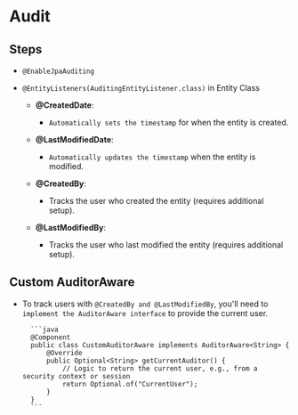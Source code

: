 # Audit

## Steps

- `@EnableJpaAuditing`
- `@EntityListeners(AuditingEntityListener.class)` in Entity Class

  - **@CreatedDate**:

    - `Automatically sets the timestamp` for when the entity is created.

  - **@LastModifiedDate**:

    - `Automatically updates the timestamp` when the entity is modified.

  - **@CreatedBy**:

    - Tracks the user who created the entity (requires additional setup).

  - **@LastModifiedBy**:
    - Tracks the user who last modified the entity (requires additional setup).

## Custom AuditorAware

- To track users with `@CreatedBy and @LastModifiedBy`, you'll need to `implement the AuditorAware interface` to provide the current user.

        ```java
        @Component
        public class CustomAuditorAware implements AuditorAware<String> {
            @Override
            public Optional<String> getCurrentAuditor() {
                // Logic to return the current user, e.g., from a security context or session
                return Optional.of("CurrentUser");
            }
        }
        ```
